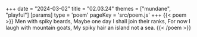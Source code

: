 +++
date = "2024-03-02"
title = "02.03.24"
themes = ["mundane", "playful"]
[params]
  type = 'poem'
  pageKey = 'src/poem.js'
+++
{{< poem >}}
Men with spiky beards,
Maybe one day I shall join their ranks,
For now I laugh with mountain goats,
My spiky hair an island not a sea.
{{< /poem >}}